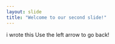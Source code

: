 ```yaml
---
layout: slide
title: "Welcome to our second slide!"
---
```

i wrote this
Use the left arrow to go back!
